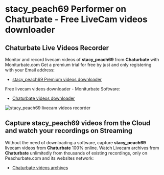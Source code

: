 # stacy_peach69 Performer on Chaturbate - Free LiveCam videos downloader

## Chaturbate Live Videos Recorder

Monitor and record livecam videos of **stacy_peach69** from **Chaturbate** with Moniturbate.com
Get a premium trial for free by just and only registering with your Email address:
* [stacy_peach69 Premium videos downloader](https://moniturbate.com/request-demo-licence-key.html)

Free livecam videos downloader - Moniturbate Software:
* [Chaturbate videos downloader](https://moniturbate.com/moniturbate-download-software.html)

![stacy_peach69 livecam videos recorder](https://peachurnet.com/templates/moniturbate-software.png)


## Capture stacy_peach69 videos from the Cloud and watch your recordings on Streaming

Without the need of downloading a software, capture **stacy_peach69** livecam videos from **Chaturbate** 100% online.
Watch Livecam archives from **Chaturbate** unlimitedly from thousands of existing recordings, only on Peachurbate.com and its websites network:
* [Chaturbate videos archives](https://peachurnet.com/)